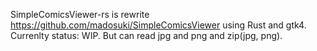 SimpleComicsViewer-rs is rewrite https://github.com/madosuki/SimpleComicsViewer using Rust and gtk4.  
Currenlty status: WIP. But can read jpg and png and zip(jpg, png).

